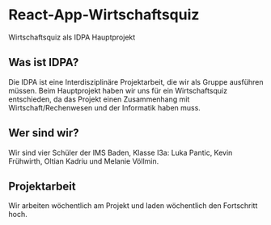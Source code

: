 # React-App-Wirtschaftsquiz
Wirtschaftsquiz als IDPA Hauptprojekt

## Was ist IDPA?
Die IDPA ist eine Interdisziplinäre Projektarbeit, die wir als Gruppe ausführen müssen. Beim Hauptprojekt haben wir uns für ein Wirtschaftsquiz entschieden, da das Projekt einen Zusammenhang mit Wirtschaft/Rechenwesen und der Informatik haben muss.

## Wer sind wir?
Wir sind vier Schüler der IMS Baden, Klasse I3a: Luka Pantic, Kevin Frühwirth, Oltian Kadriu und Melanie Völlmin.

## Projektarbeit
Wir arbeiten wöchentlich am Projekt und laden wöchentlich den Fortschritt hoch. 
